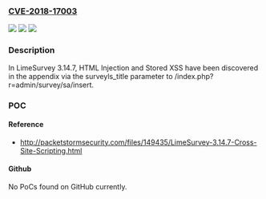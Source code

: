 ### [CVE-2018-17003](https://cve.mitre.org/cgi-bin/cvename.cgi?name=CVE-2018-17003)
![](https://img.shields.io/static/v1?label=Product&message=n%2Fa&color=blue)
![](https://img.shields.io/static/v1?label=Version&message=n%2Fa&color=blue)
![](https://img.shields.io/static/v1?label=Vulnerability&message=n%2Fa&color=brighgreen)

### Description

In LimeSurvey 3.14.7, HTML Injection and Stored XSS have been discovered in the appendix via the surveyls_title parameter to /index.php?r=admin/survey/sa/insert.

### POC

#### Reference
- http://packetstormsecurity.com/files/149435/LimeSurvey-3.14.7-Cross-Site-Scripting.html

#### Github
No PoCs found on GitHub currently.


